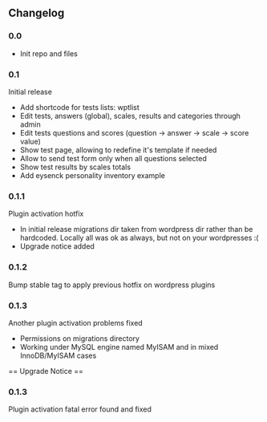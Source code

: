 
## Changelog ##


### 0.0 ###
* Init repo and files


### 0.1 ###
Initial release

* Add shortcode for tests lists: wptlist
* Edit tests, answers (global), scales, results and categories through admin
* Edit tests questions and scores (question -> answer -> scale -> score value)
* Show test page, allowing to redefine it's template if needed
* Allow to send test form only when all questions selected
* Show test results by scales totals
* Add eysenck personality inventory example


### 0.1.1 ###
Plugin activation hotfix

* In initial release migrations dir taken from wordpress dir rather than be hardcoded.
Locally all was ok as always, but not on your wordpresses :(
* Upgrade notice added

### 0.1.2 ###
Bump stable tag to apply previous hotfix on wordpress plugins

### 0.1.3 ###
Another plugin activation problems fixed

* Permissions on migrations directory
* Working under MySQL engine named MyISAM and in mixed InnoDB/MyISAM cases


== Upgrade Notice ==

### 0.1.3 ###
Plugin activation fatal error found and fixed

